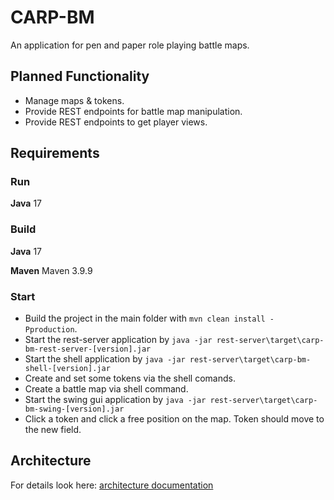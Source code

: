 # CARP-BM
An application for pen and paper role playing battle maps.


## Planned Functionality

* Manage maps & tokens.
* Provide REST endpoints for battle map manipulation.
* Provide REST endpoints to get player views.


## Requirements

### Run

**Java** 17


### Build

**Java** 17

**Maven** Maven 3.9.9


### Start

* Build the project in the main folder with `mvn clean install -Pproduction`.
* Start the rest-server application by `java -jar rest-server\target\carp-bm-rest-server-[version].jar`
* Start the shell application by `java -jar rest-server\target\carp-bm-shell-[version].jar`
* Create and set some tokens via the shell comands.
* Create a battle map via shell command.
* Start the swing gui application by `java -jar rest-server\target\carp-bm-swing-[version].jar`
* Click a token and click a free position on the map. Token should move to the new field.

## Architecture

For details look here: [architecture documentation](docs/architecture/architecture.md)
